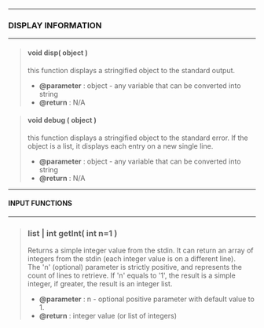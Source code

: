-------------------------------------------------------------

### DISPLAY INFORMATION

-------------------------------------------------------------

> #### void disp( object )
> this function displays a stringified object to the standard output.
> - **@parameter** : object - any variable that can be converted into  string
> - **@return**    : N/A

> #### void debug ( object )
> this function displays a stringified object to the standard error.
> If the object is a list, it displays each entry on a new single line.
> - **@parameter** : object - any variable that can be converted into  string
> - **@return**    : N/A

-------------------------------------------------------------

#### INPUT FUNCTIONS

-------------------------------------------------------------

> ### list<int> | int **getInt**( int n=1 )
> Returns a simple integer value from the stdin.
> It can return an array of integers from the stdin (each integer value is on a different line).  
> The 'n' (optional) parameter is strictly positive, and represents the count of lines to retrieve.
> If 'n' equals to '1', the result is a simple integer, if greater, the result is an integer list.  
> - **@parameter** : n - optional positive parameter with default value to 1.
> - **@return**    : integer value (or list of integers)

 
 


